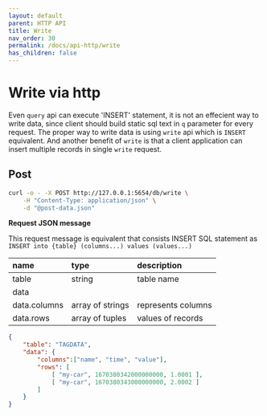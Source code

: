 ```yaml
---
layout: default
parent: HTTP API
title: Write
nav_order: 30
permalink: /docs/api-http/write
has_children: false
---
```


# Write via http

Even `query` api can execute 'INSERT' statement, it is not an effecient way to write data,
since client should build static sql text in `q` parameter for every request.
The proper way to write data is using `write` api which is `INSERT` equivalent. 
And another benefit of `write` is that a client application can insert multiple records in single `write` request.

## Post

```sh
curl -o - -X POST http://127.0.0.1:5654/db/write \
    -H "Content-Type: application/json" \
    -d "@post-data.json"
```

**Request JSON message**

This request message is equivalent that consists INSERT SQL statement as `INSERT into {table} (columns...) values (values...)`

| name         | type       |  description                        |
|:------------ |:-----------|:------------------------------------|
| table        | string     | table name                          |
| data         |            |                                     |
| data.columns | array of strings | represents columns            |
| data.rows    | array of tuples  | values of records             |

```json
{
    "table": "TAGDATA",
    "data": {
        "columns":["name", "time", "value"],
        "rows": [
            [ "my-car", 1670380342000000000, 1.0001 ],
            [ "my-car", 1670380343000000000, 2.0002 ]
        ]
    }
}
```
